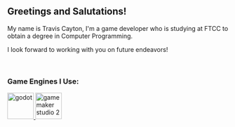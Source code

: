 ## Greetings and Salutations!

My name is Travis Cayton, I'm a game developer who is studying at FTCC to obtain a degree in Computer Programming.

I look forward to working with you on future endeavors!

<br>

<h3 align="left">Game Engines I Use:</h3>
<p align="left"> <a href="https://godotengine.org" target="_blank" rel="noreferrer"> <img src="https://www.diginoodles.com/user/pages/04.projects/04.godot-game-engine/Godot_icon.svg.png" alt="godot" width="60" height="60"/> </a> <a href="https://gamemaker.io/en" target="_blank" rel="noreferrer"> <img src="https://styles.redditmedia.com/t5_2qw2g/styles/communityIcon_itciy1qmjp871.png" alt="gamemaker studio 2" width="60" height="60"/> </a> </p>

<!--
**Supertrex4444/Supertrex4444** is a ✨ _special_ ✨ repository because its `README.md` (this file) appears on your GitHub profile.
-->
